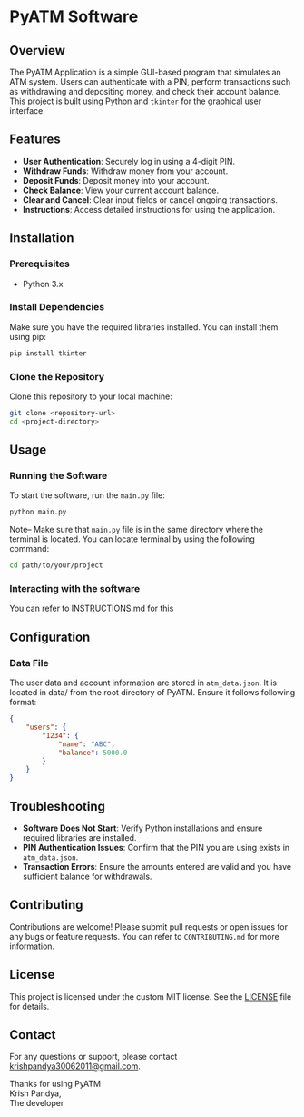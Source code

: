 # PyATM Software

## Overview
The PyATM Application is a simple GUI-based program that simulates an ATM system. Users can authenticate with a PIN, perform transactions such as withdrawing and depositing money, and check their account balance. This project is built using Python and `tkinter` for the graphical user interface.

## Features
- **User Authentication**: Securely log in using a 4-digit PIN.
- **Withdraw Funds**: Withdraw money from your account.
- **Deposit Funds**: Deposit money into your account.
- **Check Balance**: View your current account balance.
- **Clear and Cancel**: Clear input fields or cancel ongoing transactions.
- **Instructions**: Access detailed instructions for using the application.

## Installation

### Prerequisites
- Python 3.x

### Install Dependencies
Make sure you have the required libraries installed. You can install them using pip:
```bash
pip install tkinter
```

### Clone the Repository
Clone this repository to your local machine:
```bash
git clone <repository-url>
cd <project-directory>
```

## Usage

### Running the Software
To start the software, run the `main.py` file:
```bash
python main.py
```
Note– Make sure that `main.py` file is in the same directory where the terminal is located.
You can locate terminal by using the following command:
```bash
cd path/to/your/project
```

### Interacting with the software
You can refer to INSTRUCTIONS.md for this

## Configuration

### Data File
The user data and account information are stored in `atm_data.json`. It is located in data/ from the root directory of PyATM. Ensure it follows following format:
```json
{
    "users": {
        "1234": {
            "name": "ABC",
            "balance": 5000.0
        }
    }
}
```

## Troubleshooting
- **Software Does Not Start**: Verify Python installations and ensure required libraries are installed.
- **PIN Authentication Issues**: Confirm that the PIN you are using exists in `atm_data.json`.
- **Transaction Errors**: Ensure the amounts entered are valid and you have sufficient balance for withdrawals.

## Contributing
Contributions are welcome! Please submit pull requests or open issues for any bugs or feature requests.
You can refer to `CONTRIBUTING.md` for more information.

## License
This project is licensed under the custom MIT license.
See the [LICENSE](../LICENSE/LICENSE) file for details.

## Contact
For any questions or support, please contact [krishpandya30062011@gmail.com](https://gmail.com/krishpandya30062011@gmail.com).

Thanks for using PyATM<br>
Krish Pandya,<br>
The developer<br>
